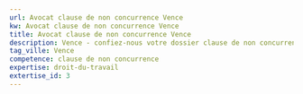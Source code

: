 ```yaml
---
url: Avocat clause de non concurrence Vence
kw: Avocat clause de non concurrence Vence
title: Avocat clause de non concurrence Vence
description: Vence - confiez-nous votre dossier clause de non concurrence
tag_ville: Vence
competence: clause de non concurrence
expertise: droit-du-travail
extertise_id: 3
---
```

